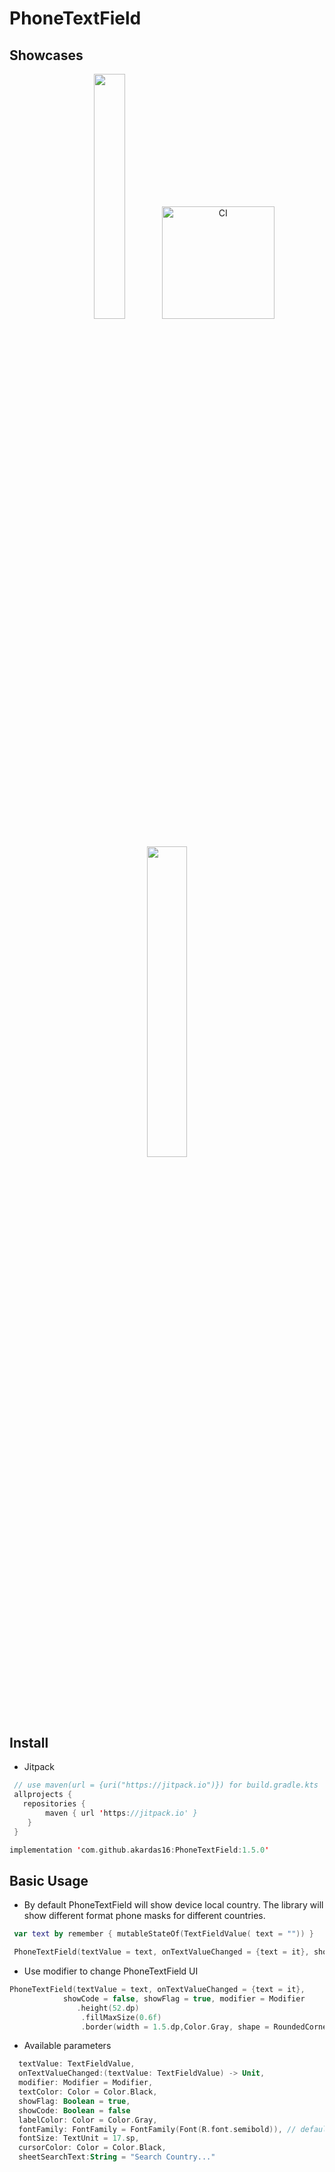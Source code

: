 # PhoneTextField

## Showcases

<p align="center">
 <img src="https://github.com/akardas16/PhoneTextField/assets/28716129/8546fc0c-264b-4914-8b04-1a86dbc30dad"  width="31.7%" />
   <img src="https://github.com/akardas16/PhoneTextField/assets/28716129/b4724d2a-1bba-4ba8-aaed-36b292d94f94" width="180" alt="CI" />
<img src="https://github.com/akardas16/PhoneTextField/assets/28716129/7c6e584f-9f9b-4304-9956-c09aa7c38304" width="35.7%" >
</p>


## Install

* Jitpack

```Kotlin
 // use maven(url = {uri("https://jitpack.io")}) for build.gradle.kts
 allprojects {
   repositories {
        maven { url 'https://jitpack.io' } 
    }
 }
```


```Kotlin
implementation 'com.github.akardas16:PhoneTextField:1.5.0'
```

## Basic Usage

* By default PhoneTextField will show device local country. The library will show different format phone masks for different countries.

```Kotlin
 var text by remember { mutableStateOf(TextFieldValue( text = "")) }

 PhoneTextField(textValue = text, onTextValueChanged = {text = it}, showCode = false, showFlag = true)
```
* Use modifier to change PhoneTextField UI
  
```Kotlin
PhoneTextField(textValue = text, onTextValueChanged = {text = it},
            showCode = false, showFlag = true, modifier = Modifier
               .height(52.dp)
                .fillMaxSize(0.6f)
                .border(width = 1.5.dp,Color.Gray, shape = RoundedCornerShape(12.dp)))
```


*  Available parameters

  ```Kotlin
    textValue: TextFieldValue,
    onTextValueChanged:(textValue: TextFieldValue) -> Unit,
    modifier: Modifier = Modifier,
    textColor: Color = Color.Black,
    showFlag: Boolean = true,
    showCode: Boolean = false
    labelColor: Color = Color.Gray,
    fontFamily: FontFamily = FontFamily(Font(R.font.semibold)), // default custom font
    fontSize: TextUnit = 17.sp,
    cursorColor: Color = Color.Black,
    sheetSearchText:String = "Search Country..."
```

 
